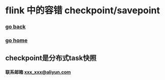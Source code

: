 #  flink 中的容错 checkpoint/savepoint
### [go back](/x2q/flink/flink)      
### [go home](/x2q)       

## checkpoint是分布式task快照


#### 联系邮箱 xxx_xxx@aliyun.com